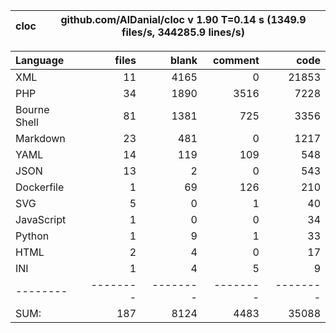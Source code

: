 
cloc|github.com/AlDanial/cloc v 1.90  T=0.14 s (1349.9 files/s, 344285.9 lines/s)
--- | ---

Language|files|blank|comment|code
:-------|-------:|-------:|-------:|-------:
XML|11|4165|0|21853
PHP|34|1890|3516|7228
Bourne Shell|81|1381|725|3356
Markdown|23|481|0|1217
YAML|14|119|109|548
JSON|13|2|0|543
Dockerfile|1|69|126|210
SVG|5|0|1|40
JavaScript|1|0|0|34
Python|1|9|1|33
HTML|2|4|0|17
INI|1|4|5|9
--------|--------|--------|--------|--------
SUM:|187|8124|4483|35088
